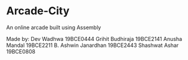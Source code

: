 # Arcade-City

An online arcade built using Assembly

Made by:
Dev Wadhwa 19BCE0444
Grihit Budhiraja 19BCE2141
Anusha Mandal 19BCE2211
B. Ashwin Janardhan 19BCE2443
Shashwat Ashar 19BCE0808
